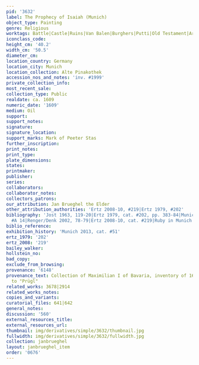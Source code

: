 ```yaml
---
pid: '3632'
label: The Prophecy of Isaiah (Munich)
object_type: Painting
genre: Religious
worktags: Battle|Castle|Ruins|Van Balen|Burghers|Putti|Old Testament|Armor
iconclass_code:
height_cm: '40.2'
width_cm: '50.5'
diameter_cm:
location_country: Germany
location_city: Munich
location_collection: Alte Pinakothek
accession_nos_and_notes: 'inv. #1999'
private_collection_info:
most_recent_sale:
collection_type: Public
realdate: ca. 1609
numeric_date: '1609'
medium: Oil
support:
support_notes:
signature:
signature_location:
support_marks: Mark of Peeter Stas
further_inscription:
print_notes:
print_type:
plate_dimensions:
states:
printmaker:
publisher:
series:
collaborators:
collaborator_notes:
collectors_patrons:
our_attribution: Jan Brueghel the Elder
other_attribution_authorities: 'Ertz 2008-10, #219|Ertz 1979, #202'
bibliography: 'Jost 1963, 119-20|Ertz 1979, cat. #202, pp. 383-84|Munich 1996, p.46|Werche
  #A 14|Renger/Denk 2002, 78-79|Ertz 2008-10, cat. #219|Ruby in Munich 2013, p. 53'
biblio_reference:
exhibition_history: 'Munich 2013, cat. #51'
ertz_1979: '202'
ertz_2008: '219'
bailey_walker:
hollstein_no:
bad_copy:
exclude_from_browsing:
provenance: '6148'
provenance_text: Collection of Maximilian I of Bavaria, inventory of 1627/30, attributed
  to "Prügl"
related_works: 3678|2914
related_works_notes:
copies_and_variants:
curatorial_files: 641|642
general_notes:
discussion: '560'
external_resources_title:
external_resources_url:
thumbnail: img/derivatives/simple/3632/thumbnail.jpg
fullwidth: img/derivatives/simple/3632/fullwidth.jpg
collection: janbrueghel
layout: janbrueghel_item
order: '0676'
---
```

